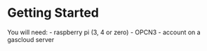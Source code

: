 Getting Started
================


You will need:
    - raspberry pi (3, 4 or zero)
    - OPCN3
    - account on a gascloud server 
